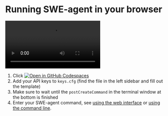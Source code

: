 # Running SWE-agent in your browser

<video controls>
<source src=" https://github.com/princeton-nlp/SWE-agent/assets/13602468/44d60674-59ca-4986-9b22-7052a45cbed9" type="video/mp4">
</video>

1. Click [![Open in GitHub Codespaces](https://github.com/codespaces/badge.svg)](https://codespaces.new/princeton-nlp/SWE-agent)
2. Add your API keys to `keys.cfg` (find the file in the left sidebar and fill out the template)
3. Make sure to wait until the `postCreateCommand` in the terminal window at the bottom is finished
4. Enter your SWE-agent command, see [using the web interface](../usage/web_ui.md) or [using the command line](../usage/cl_tutorial.md).